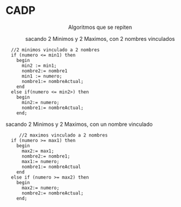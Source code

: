 # CADP

<p align="center">Algoritmos que se repiten</p>

<p align="center"> sacando 2 Minimos y 2 Maximos, con 2 nombres vinculados </p>

```
  //2 minimos vinculado a 2 nombres
  if (numero <= min1) then
    begin
      min2 := min1;
      nombre2:= nombre1
      min1 := numero;
      nombre1:= nombreActual;
    end
  else if(numero <= min2>) then
    begin
      min2:= numero;
      nombre1:= nombreActual;
    end;
```

<a class="center"> sacando 2 Minimos y 2 Maximos, con un nombre vinculado </a>
```
     //2 maximos vinculado a 2 nombres
  if (numero >= max1) then
    begin
      max2:= max1;
      nombre2:= nombre1;
      max1:= numero;
      nombre1:= nombreActual
    end
  else if (numero >= max2) then
    begin
      max2:= numero;
      nombre2:= nombreActual;
    end; 
```
